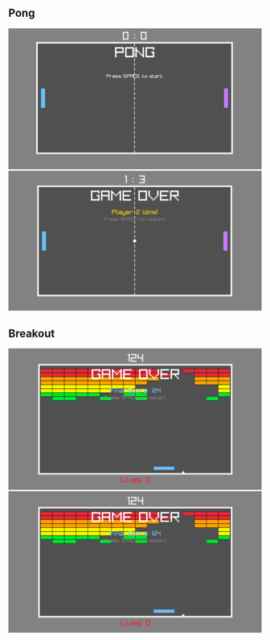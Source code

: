 ## Pong

![Pong-game-start](pong-game-start.png)
![Pong-game-over](pong-game-over.png)

## Breakout

![Breakout-game-start](breakout-game-start.png)
![Breakout-game-over](breakout-game-over.png)
